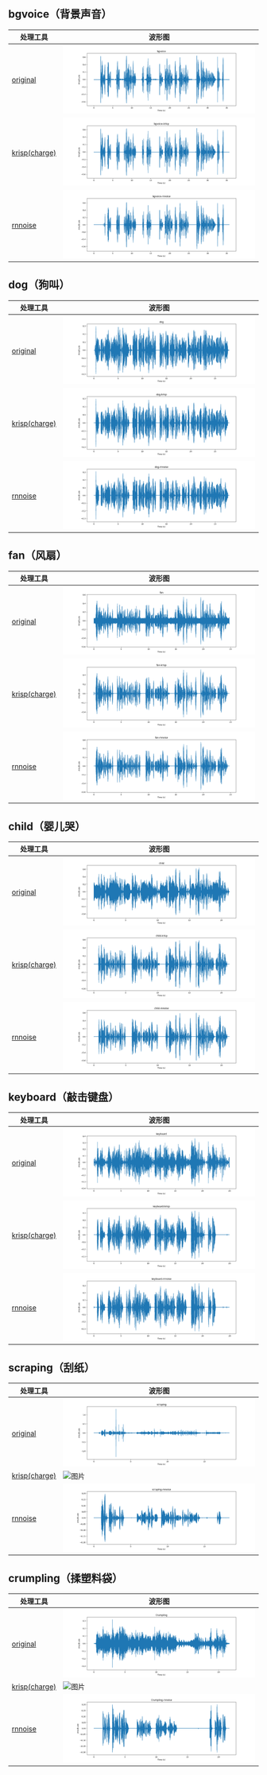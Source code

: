 ## bgvoice（背景声音）
| **处理工具** | **波形图** |
|----------|----------|
| [original](original/bgvoice.mp3) | ![图片](original/bgvoice.png) |
|[krisp(charge)](krisp/bgvoice-krisp.mp3) | ![图片](krisp/bgvoice-krisp.png) |
| [rnnoise](rnnoise/bgvoice-rnnoise.wav) | ![图片](rnnoise/bgvoice-rnnoise.png) |

## dog（狗叫）
| **处理工具** | **波形图** |
|----------|----------|
| [original](original/dog.mp3) | ![图片](original/dog.png) |
|[krisp(charge)](krisp/dog-krisp.mp3) | ![图片](krisp/dog-krisp.png) |
| [rnnoise](rnnoise/dog-rnnoise.wav) | ![图片](rnnoise/dog-rnnoise.png) |

## fan（风扇）
| **处理工具** | **波形图** |
|----------|----------|
| [original](original/fan.mp3) | ![图片](original/fan.png) |
|[krisp(charge)](krisp/fan-krisp.mp3) | ![图片](krisp/fan-krisp.png) |
| [rnnoise](rnnoise/fan-rnnoise.wav) | ![图片](rnnoise/fan-rnnoise.png) |

## child（婴儿哭）
| **处理工具** | **波形图** |
|----------|----------|
| [original](original/child.mp3) | ![图片](original/child.png) |
|[krisp(charge)](krisp/child-krisp.mp3) | ![图片](krisp/child-krisp.png) |
| [rnnoise](rnnoise/child-rnnoise.wav) | ![图片](rnnoise/child-rnnoise.png) |

## keyboard（敲击键盘）
| **处理工具** | **波形图** |
|----------|----------|
| [original](original/keyboard.mp3) | ![图片](original/keyboard.png) |
|[krisp(charge)](krisp/keyboard-krisp.mp3) | ![图片](krisp/keyboard-krisp.png) |
| [rnnoise](rnnoise/keyboard-rnnoise.wav) | ![图片](rnnoise/keyboard-rnnoise.png) |

## scraping（刮纸）
| **处理工具** | **波形图** |
|----------|----------|
| [original](original/scraping.mp3) | ![图片](original/scraping.png) |
|[krisp(charge)](krisp/scraping-krisp.mp3) | ![图片](krisp/scraping-krisp.png) |
| [rnnoise](rnnoise/scraping-rnnoise.wav) | ![图片](rnnoise/scraping-rnnoise.png) |

## crumpling（揉塑料袋）
| **处理工具** | **波形图** |
|----------|----------|
| [original](original/crumpling.mp3) | ![图片](original/crumpling.png) |
|[krisp(charge)](krisp/crumpling-krisp.mp3) | ![图片](krisp/crumpling-krisp.png) |
| [rnnoise](rnnoise/crumpling-rnnoise.wav) | ![图片](rnnoise/crumpling-rnnoise.png) |
